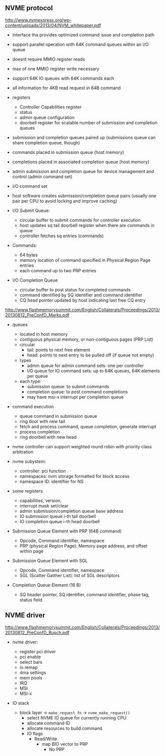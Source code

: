 



## NVME protocol

http://www.nvmexpress.org/wp-content/uploads/2013/04/NVM_whitepaper.pdf

* interface tha provides optimized command issue and completion path
* support parallel operation with 64K command queues within an I/O queue
* doesnt require MMIO register reads
* max of one MMIO register write necessary
* support 64K IO queues with 64K commands each
* all information for 4KB read request in 64B command
* registers
    * Controller Capabilities register
    * status
    * admin queue configuration
    * doorbell register for scalable number of submission and completion queues
    
* submission and completion queues paired up (submissions queue can share completion queue, though)
* commands placed in submission queue (host memory)
* completions placed in associated completion queue (host memory)
* admin submission and completion queue for device management and control (admin command set)
* I/O command set
* host software creates submission/completion queue pairs (usually one pair per CPU to avoid locking and improve caching)

* I/O Submit Queue:
    * circular buffer to submit commands for controller execution
    * host updates sq tail doorbell register when there are commands in queue  
    * controller fetches sq entries (commands)

* Commands:
    * 64 bytes
    * memory location of command specified in Physical Region Page entries
    * each command up to two PRP entries 

* I/O Completion Queue
    * circular buffer to post status for completed commands
    * command identified by SQ identifier and command identifier
    * CQ head pointer updated by host indicating last free CQ entry


http://www.flashmemorysummit.com/English/Collaterals/Proceedings/2013/20130812_PreConfD_Marks.pdf

* queues
    * located in host memory
    * contiguous physical memory, or non-contiguous pages (PRP List)
    * circular
        * tail: points to next free element
        * head: points to next entry to be pulled off (if queue not empty)
    * types
        * admin queue for admin command sets: one per controller
        * I/O queue for IO command sets: up to 64K queues, 64K elements per queue
    * each type:
        * submission queue: to submit commands
        * completion queue: to post command completions
        * may have msi-x interrupt per completion queue

* command execution 
    * queue command in submission queue
    * ring door with new tail
    * fetch and process command, queue completion, generate interrupt
    * process completion
    * ring doorbell with new head
* nvme controller can support weighted round robin with priority class arbitration

* nvme subystem:
    * controller: pci function
    * namespaces: nvm storage formatted for block access
    * namespace ID: identifier for NS

* some registers
    * capabilities, version, 
    * interrupt mask set/clear
    * admin submission/completion queue base address
    * IO submission queue i-th tail doorbell
    * IO completion queue i-th head doorbell
   
* Submission Queue Element with PRP (64B command)
    * Opcode, Command identifier, namespace
    * PRP (physical Region Page): Memory page address, and offset within page

* Submission Queue Element with SGL
    * Opcode, Command identifier, namespace
    * SGL (Scatter Gatther List): list of SGL descriptors
 
* Completion Queue Element (16 B)
    * SQ header pointer, SQ identifier, command identifier, phase tag, status field 
 


## NVME driver


http://www.flashmemorysummit.com/English/Collaterals/Proceedings/2013/20130812_PreConfD_Busch.pdf



* nvme driver:
    * register pci driver
    * pci enable
    * select bars
    * io remap
    * dma settings
    * mem pools
    * IRQ
    * MSI
    * MSI-x

* IO stack 
    * block layer -> `make_request_fn` -> `nvme_make_request()` 
        * select NVME IO queue for currently running CPU
        * allocate command ID
        * allocate resources to build command
        * IO flags
            * Read/Write
                * map BIO vector to PRP
                    * No PRP
